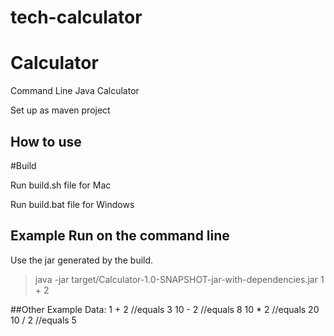 # tech-calculator

# Calculator
Command Line Java Calculator

Set up as maven project 

## How to use

#Build

Run build.sh file for Mac

Run build.bat file for Windows


## Example Run on the command line
Use the jar generated by the build.

>java -jar target/Calculator-1.0-SNAPSHOT-jar-with-dependencies.jar 1 + 2 

##Other Example Data:
1 + 2             //equals 3
10 - 2            //equals 8
10 * 2            //equals 20
10 / 2            //equals 5 